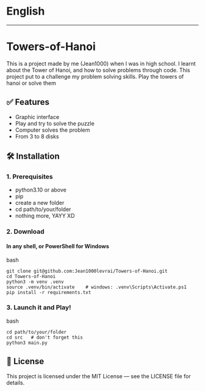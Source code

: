 # English
---
# Towers-of-Hanoi
This is a project made by me (Jean1000) when I was in high school. I learnt about the Tower of Hanoi, and how to solve problems through code. This project put to a challenge my problem solving skills. 
Play the towers of hanoi or solve them

## ✅ Features
- Graphic interface
- Play and try to solve the puzzle
- Computer solves the problem
- From 3 to 8 disks

## 🛠️ Installation

### 1. Prerequisites
- python3.10 or above
- pip
- create a new folder
- cd path/to/your/folder
- nothing more, YAYY XD

### 2. Download
#### In any shell, or PowerShell for Windows
bash 
```
git clone git@github.com:Jean1000levrai/Towers-of-Hanoi.git
cd Towers-of-Hanoi
python3 -m venv .venv
source .venv/bin/activate    # windows: .venv\Scripts\Activate.ps1
pip install -r requirements.txt
   ```

### 3. Launch it and Play!
bash
```
cd path/to/your/folder
cd src   # don't forget this
python3 main.py
```

## 📄 License
This project is licensed under the MIT License — see the LICENSE file for details.


